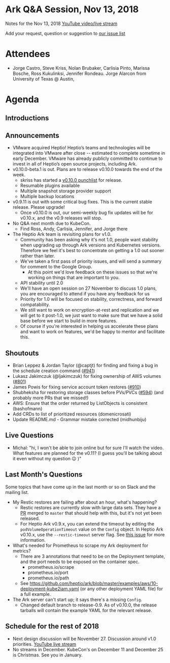 # Ark Q&A Session, Nov 13, 2018

Notes for the Nov 13, 2018 [YouTube video/live stream](https://www.youtube.com/watch?v=nVoEJv_ZIiM)

Add your request, question or suggestion to [our issue list](https://github.com/heptio/velero-community/issues)

# Attendees

 - Jorge Castro, Steve Kriss, Nolan Brubaker, Carlisia Pinto, Marissa Bosche, Ross Kukulinksi, Jennifer Rondeau. Jorge Alarcon from University of Texas @ Austin, 

# Agenda

## Introductions

## Announcements

* VMware acquired Heptio! Heptio’s teams and technologies will be integrated into VMware after close -- estimated to complete sometime in early December. VMware has already publicly committed to continue to invest in all of Heptio’s open source projects, including Ark.
* v0.10.0-beta.1 is out. Plans are to release v0.10.0 towards the end of the week.
    * skriss has started a [v0.10.0 punchlist](https://github.com/heptio/ark/issues/1052) for release.
    * Resumable plugins available
    * Multiple snapshot storage provider support
    * Multiple backup locations
* v0.9.11 is out with some critical bug fixes. This is the current stable release. Please upgrade!
    * Once v0.10.0 is out, our semi-weekly bug fix updates will be for v0.10.x, and the v0.9 releases will stop.
* No Q&A next month due to KubeCon.
    * Find Ross, Andy, Carlisia, Jennifer, and Jorge there
* The Heptio Ark team is revisiting plans for v1.0. 
    * Community has been asking why it's not 1.0, people want stability when upgrading up through Ark versions and Kubernetes versions. Therefore we feel it's best to concentrate on getting a 1.0 out sooner rather than later.
    * We've taken a first pass of priority issues, and will send a summary for comment to the Google Group.
        * At this point we'd love feedback on these issues so that we're working on things that are important to you.
    * API stability until 2.0
    * We'll have an open session on 27 November to discuss 1.0 plans, you are encouraged to attend if you have any feedback for us
    * Priority for 1.0 will be focused on stability, correctness, and forward compatability.
    * We still want to work on encryption-at-rest and replication and we will get to it post-1.0, we just want to make sure that we have a solid base before we start to build in more features.
    * Of course if you're interested in helping us accelerate these plans and want to work on features, we'd be happy to mentor and facilitate this. 

## Shoutouts

* Brian Leppez & Jordan Taylor (@captjt) for finding and fixing a bug in the schedule creation command ([#941](https://github.com/heptio/ark/issues/941))
* Lukasz Jakimczuk (@ljakimczuk) for fixing ownership of AWS volumes ([#801](https://github.com/heptio/ark/pull/801))
* James Powis for fixing service account token restores ([#910](#https://github.com/heptio/ark/pull/910))
* Shubheksha for restoring storage classes before PVs/PVCs ([#594](https://github.com/heptio/ark/issues/594)) (and probably more PRs that we missed!)
* AWS: Ensure that the order returned by ListObjects is consistent (bashofmann)
* Add CRDs to list of prioritized resources (domenicrosati)
* Update README.md - Grammar mistake corrected (midhunbiju)

## Live Questions

* Michal: "hi, I won't be able to join online but for sure I'll watch the video. What features are planned for the v0.11? (I guess you'll be talking about it even without my question :wink: )"

## Last Month's Questions

Some topics that have come up in the last month or so on Slack and the mailing list.

* My Restic restores are failing after about an hour, what's happening?
  - Restic restores are currently slow with large data sets. They have a [PR](https://github.com/restic/restic/pull/1719) merged to `master` that should help with this, but it's not yet been released.
  - For Heptio Ark v0.9.x, you can extend the timeout by editing the `podVolumeOperationTimeout` value on the `Config` object. In Heptio Ark v0.10.x, use the `--restic-timeout` server flag.  See [this issue](https://github.com/heptio/ark/issues/916) for more information.
* What's needed for Prometheus to scrape my Ark deployment for metrics?
  - There are 3 annotations that need to be on the Deployment template, and the port needs to be exposed on the container spec.
      - prometheus.io/scrape
      - prometheus.io/port
      - prometheus.io/path
  - See https://github.com/heptio/ark/blob/master/examples/aws/10-deployment-kube2iam.yaml (or any other deployment YAML file) for a full example. 
* The Ark server can't start up; it says there's a missing `Config`.
    -  Changed default branch to release-0.9. As of v0.10.0, the release tarballs will contain the example YAML for the relevant release.
 
## Schedule for the rest of 2018

* Next design discussion will be November 27. Discussion around v1.0 priorities. [YouTube live stream](https://www.youtube.com/watch?v=Ml5lN4cV1Yk)
* No streams in December. KubeCon's on December 11 and December 25 is Christmas. See you in January.
